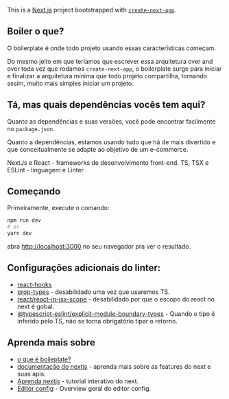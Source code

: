 This is a [Next.js](https://nextjs.org/) project bootstrapped with [`create-next-app`](https://github.com/vercel/next.js/tree/canary/packages/create-next-app).

## Boiler o que?
O boilerplate é onde todo projeto usando essas carácterísticas começam.

Do mesmo jeito em que teríamos que escrever essa arquitetura over and over toda vez que rodamos `create-next-app`,
o boilerplate surge para iniciar e finalizar a arquitetura mínima que todo projeto compartilha, tornando assim, 
muito mais simples iniciar um projeto.

## Tá, mas quais dependências vocês tem aqui?
Quanto as dependências e suas versões, você pode encontrar facilmente no `package.json`.

Quanto a dependências, estamos usando tudo que há de mais divertido e que conceitualmente se adapte ao objetivo de um e-commerce.

NextJs e React - frameworks de desenvolvimento front-end.
TS, TSX e ESLint - linguagem e Linter

## Começando

Primeiramente, execute o comando:

```bash
npm run dev
# or
yarn dev
```

abra [http://localhost:3000](http://localhost:3000) no seu navegador pra ver o resultado.

## Configurações adicionais do linter:
- [react-hooks](https://www.npmjs.com/package/eslint-plugin-react-hooks)
- [prop-types](https://github.com/yannickcr/eslint-plugin-react/blob/master/docs/rules/prop-types.md) - desabilidado uma vez que usaremos TS.
- [react/react-in-jsx-scope](https://github.com/yannickcr/eslint-plugin-react/blob/master/docs/rules/react-in-jsx-scope.md) - desabilidado por que o escopo do react no next é gobal.
- [@typescript-eslint/explicit-module-boundary-types](https://github.com/typescript-eslint/typescript-eslint/blob/master/packages/eslint-plugin/docs/rules/explicit-module-boundary-types.md) - Quando o tipo é inferido pelo TS, não se torna obrigatório tipar o retorno.

## Aprenda mais sobre
- [o que é boileplate?](https://www.freecodecamp.org/news/whats-boilerplate-and-why-do-we-use-it-let-s-check-out-the-coding-style-guide-ac2b6c814ee7/)
- [documentação do nextjs](https://nextjs.org/docs) - aprenda mais sobre as features do next e suas apis.
- [Aprenda nextjs](https://nextjs.org/learn) - tutorial interativo do next.
- [Editor config](https://editorconfig.org/#overview) - Overview geral do editor config.
